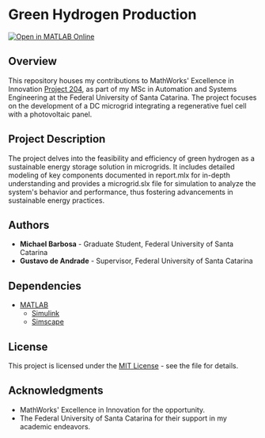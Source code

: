 # Green Hydrogen Production

[![Open in MATLAB Online](https://www.mathworks.com/images/responsive/global/open-in-matlab-online.svg)](https://matlab.mathworks.com/open/github/v1?repo=michaelfsb/green-hydrogen-production&file=src)

## Overview
This repository houses my contributions to MathWorks' Excellence in Innovation [Project 204](https://github.com/mathworks/MathWorks-Excellence-in-Innovation/tree/main/projects/Green%20Hydrogen%20Production), as part of my MSc in Automation and Systems Engineering at the Federal University of Santa Catarina. The project focuses on the development of a DC microgrid integrating a regenerative fuel cell with a photovoltaic panel.

## Project Description
The project delves into the feasibility and efficiency of green hydrogen as a sustainable energy storage solution in microgrids. It includes detailed modeling of key components documented in report.mlx for in-depth understanding and provides a microgrid.slx file for simulation to analyze the system's behavior and performance, thus fostering advancements in sustainable energy practices.

## Authors
- **Michael Barbosa** - Graduate Student, Federal University of Santa Catarina
- **Gustavo de Andrade** - Supervisor, Federal University of Santa Catarina

## Dependencies
- [MATLAB](https://www.mathworks.com/products/matlab.html)
  - [Simulink](https://www.mathworks.com/products/simulink.html)
  - [Simscape](https://www.mathworks.com/products/simscape.html)

## License
This project is licensed under the [MIT License](LICENSE.md) - see the file for details.

## Acknowledgments
- MathWorks' Excellence in Innovation for the opportunity.
- The Federal University of Santa Catarina for their support in my academic endeavors.

